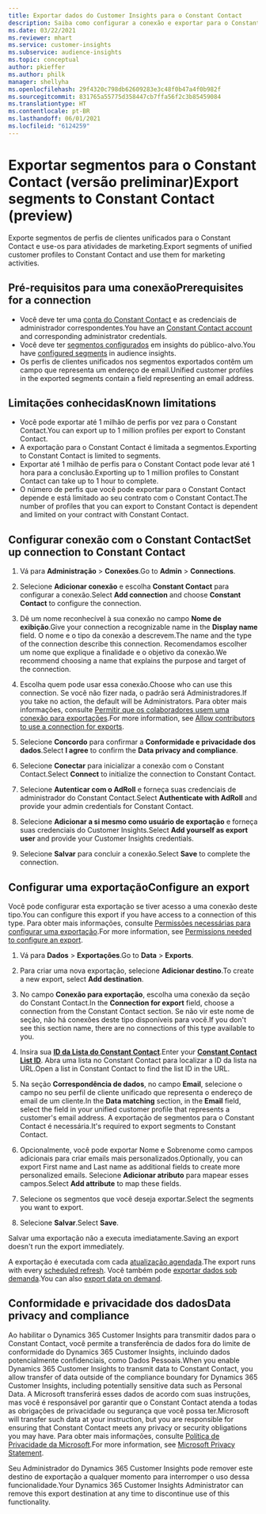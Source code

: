 ```yaml
---
title: Exportar dados do Customer Insights para o Constant Contact
description: Saiba como configurar a conexão e exportar para o Constant Contact.
ms.date: 03/22/2021
ms.reviewer: mhart
ms.service: customer-insights
ms.subservice: audience-insights
ms.topic: conceptual
author: pkieffer
ms.author: philk
manager: shellyha
ms.openlocfilehash: 29f4320c798db62609283e3c48f0b47a4f0b982f
ms.sourcegitcommit: 831765a55775d358447cb7ffa56f2c3b85459084
ms.translationtype: HT
ms.contentlocale: pt-BR
ms.lasthandoff: 06/01/2021
ms.locfileid: "6124259"
---
```

# <a name="export-segments-to-constant-contact-preview"></a><span data-ttu-id="917b8-103">Exportar segmentos para o Constant Contact (versão preliminar)</span><span class="sxs-lookup"><span data-stu-id="917b8-103">Export segments to Constant Contact (preview)</span></span>

<span data-ttu-id="917b8-104">Exporte segmentos de perfis de clientes unificados para o Constant Contact e use-os para atividades de marketing.</span><span class="sxs-lookup"><span data-stu-id="917b8-104">Export segments of unified customer profiles to Constant Contact and use them for marketing activities.</span></span> 

## <a name="prerequisites-for-a-connection"></a><span data-ttu-id="917b8-105">Pré-requisitos para uma conexão</span><span class="sxs-lookup"><span data-stu-id="917b8-105">Prerequisites for a connection</span></span>

-   <span data-ttu-id="917b8-106">Você deve ter uma [conta do Constant Contact](https://www.constantcontact.com/account-home) e as credenciais de administrador correspondentes.</span><span class="sxs-lookup"><span data-stu-id="917b8-106">You have an [Constant Contact account](https://www.constantcontact.com/account-home) and corresponding administrator credentials.</span></span>
-   <span data-ttu-id="917b8-107">Você deve ter [segmentos configurados](segments.md) em insights do público-alvo.</span><span class="sxs-lookup"><span data-stu-id="917b8-107">You have [configured segments](segments.md) in audience insights.</span></span>
-   <span data-ttu-id="917b8-108">Os perfis de clientes unificados nos segmentos exportados contêm um campo que representa um endereço de email.</span><span class="sxs-lookup"><span data-stu-id="917b8-108">Unified customer profiles in the exported segments contain a field representing an email address.</span></span>

## <a name="known-limitations"></a><span data-ttu-id="917b8-109">Limitações conhecidas</span><span class="sxs-lookup"><span data-stu-id="917b8-109">Known limitations</span></span>

- <span data-ttu-id="917b8-110">Você pode exportar até 1 milhão de perfis por vez para o Constant Contact.</span><span class="sxs-lookup"><span data-stu-id="917b8-110">You can export up to 1 million profiles per export to Constant Contact.</span></span>
- <span data-ttu-id="917b8-111">A exportação para o Constant Contact é limitada a segmentos.</span><span class="sxs-lookup"><span data-stu-id="917b8-111">Exporting to Constant Contact is limited to segments.</span></span>
- <span data-ttu-id="917b8-112">Exportar até 1 milhão de perfis para o Constant Contact pode levar até 1 hora para a conclusão.</span><span class="sxs-lookup"><span data-stu-id="917b8-112">Exporting up to 1 million profiles to Constant Contact can take up to 1 hour to complete.</span></span> 
- <span data-ttu-id="917b8-113">O número de perfis que você pode exportar para o Constant Contact depende e está limitado ao seu contrato com o Constant Contact.</span><span class="sxs-lookup"><span data-stu-id="917b8-113">The number of profiles that you can export to Constant Contact is dependent and limited on your contract with Constant Contact.</span></span>

## <a name="set-up-connection-to-constant-contact"></a><span data-ttu-id="917b8-114">Configurar conexão com o Constant Contact</span><span class="sxs-lookup"><span data-stu-id="917b8-114">Set up connection to Constant Contact</span></span>

1. <span data-ttu-id="917b8-115">Vá para **Administração** > **Conexões**.</span><span class="sxs-lookup"><span data-stu-id="917b8-115">Go to **Admin** > **Connections**.</span></span>

1. <span data-ttu-id="917b8-116">Selecione **Adicionar conexão** e escolha **Constant Contact** para configurar a conexão.</span><span class="sxs-lookup"><span data-stu-id="917b8-116">Select **Add connection** and choose **Constant Contact** to configure the connection.</span></span>

1. <span data-ttu-id="917b8-117">Dê um nome reconhecível à sua conexão no campo **Nome de exibição**.</span><span class="sxs-lookup"><span data-stu-id="917b8-117">Give your connection a recognizable name in the **Display name** field.</span></span> <span data-ttu-id="917b8-118">O nome e o tipo da conexão a descrevem.</span><span class="sxs-lookup"><span data-stu-id="917b8-118">The name and the type of the connection describe this connection.</span></span> <span data-ttu-id="917b8-119">Recomendamos escolher um nome que explique a finalidade e o objetivo da conexão.</span><span class="sxs-lookup"><span data-stu-id="917b8-119">We recommend choosing a name that explains the purpose and target of the connection.</span></span>

1. <span data-ttu-id="917b8-120">Escolha quem pode usar essa conexão.</span><span class="sxs-lookup"><span data-stu-id="917b8-120">Choose who can use this connection.</span></span> <span data-ttu-id="917b8-121">Se você não fizer nada, o padrão será Administradores.</span><span class="sxs-lookup"><span data-stu-id="917b8-121">If you take no action, the default will be Administrators.</span></span> <span data-ttu-id="917b8-122">Para obter mais informações, consulte [Permitir que os colaboradores usem uma conexão para exportações](connections.md#allow-contributors-to-use-a-connection-for-exports).</span><span class="sxs-lookup"><span data-stu-id="917b8-122">For more information, see [Allow contributors to use a connection for exports](connections.md#allow-contributors-to-use-a-connection-for-exports).</span></span>

1. <span data-ttu-id="917b8-123">Selecione **Concordo** para confirmar a **Conformidade e privacidade dos dados**.</span><span class="sxs-lookup"><span data-stu-id="917b8-123">Select **I agree** to confirm the **Data privacy and compliance**.</span></span>

1. <span data-ttu-id="917b8-124">Selecione **Conectar** para inicializar a conexão com o Constant Contact.</span><span class="sxs-lookup"><span data-stu-id="917b8-124">Select **Connect** to initialize the connection to Constant Contact.</span></span>

1. <span data-ttu-id="917b8-125">Selecione **Autenticar com o AdRoll** e forneça suas credenciais de administrador do Constant Contact.</span><span class="sxs-lookup"><span data-stu-id="917b8-125">Select **Authenticate with AdRoll** and provide your admin credentials for Constant Contact.</span></span> 

1. <span data-ttu-id="917b8-126">Selecione **Adicionar a si mesmo como usuário de exportação** e forneça suas credenciais do Customer Insights.</span><span class="sxs-lookup"><span data-stu-id="917b8-126">Select **Add yourself as export user** and provide your Customer Insights credentials.</span></span>

1. <span data-ttu-id="917b8-127">Selecione **Salvar** para concluir a conexão.</span><span class="sxs-lookup"><span data-stu-id="917b8-127">Select **Save** to complete the connection.</span></span>

## <a name="configure-an-export"></a><span data-ttu-id="917b8-128">Configurar uma exportação</span><span class="sxs-lookup"><span data-stu-id="917b8-128">Configure an export</span></span>

<span data-ttu-id="917b8-129">Você pode configurar esta exportação se tiver acesso a uma conexão deste tipo.</span><span class="sxs-lookup"><span data-stu-id="917b8-129">You can configure this export if you have access to a connection of this type.</span></span> <span data-ttu-id="917b8-130">Para obter mais informações, consulte [Permissões necessárias para configurar uma exportação](export-destinations.md#set-up-a-new-export).</span><span class="sxs-lookup"><span data-stu-id="917b8-130">For more information, see [Permissions needed to configure an export](export-destinations.md#set-up-a-new-export).</span></span>

1. <span data-ttu-id="917b8-131">Vá para **Dados** > **Exportações**.</span><span class="sxs-lookup"><span data-stu-id="917b8-131">Go to **Data** > **Exports**.</span></span>

1. <span data-ttu-id="917b8-132">Para criar uma nova exportação, selecione **Adicionar destino**.</span><span class="sxs-lookup"><span data-stu-id="917b8-132">To create a new export, select **Add destination**.</span></span>

1. <span data-ttu-id="917b8-133">No campo **Conexão para exportação**, escolha uma conexão da seção do Constant Contact.</span><span class="sxs-lookup"><span data-stu-id="917b8-133">In the **Connection for export** field, choose a connection from the Constant Contact section.</span></span> <span data-ttu-id="917b8-134">Se não vir este nome de seção, não há conexões deste tipo disponíveis para você.</span><span class="sxs-lookup"><span data-stu-id="917b8-134">If you don't see this section name, there are no connections of this type available to you.</span></span>

1. <span data-ttu-id="917b8-135">Insira sua [**ID da Lista do Constant Contact**](https://app.constantcontact.com/pages/contacts/ui#lists).</span><span class="sxs-lookup"><span data-stu-id="917b8-135">Enter your [**Constant Contact List ID**](https://app.constantcontact.com/pages/contacts/ui#lists).</span></span> <span data-ttu-id="917b8-136">Abra uma lista no Constant Contact para localizar a ID da lista na URL.</span><span class="sxs-lookup"><span data-stu-id="917b8-136">Open a list in Constant Contact to find the list ID in the URL.</span></span>

1. <span data-ttu-id="917b8-137">Na seção **Correspondência de dados**, no campo **Email**, selecione o campo no seu perfil de cliente unificado que representa o endereço de email de um cliente.</span><span class="sxs-lookup"><span data-stu-id="917b8-137">In the **Data matching** section, in the **Email** field, select the field in your unified customer profile that represents a customer's email address.</span></span> <span data-ttu-id="917b8-138">A exportação de segmentos para o Constant Contact é necessária.</span><span class="sxs-lookup"><span data-stu-id="917b8-138">It's required to export segments to Constant Contact.</span></span>

1. <span data-ttu-id="917b8-139">Opcionalmente, você pode exportar Nome e Sobrenome como campos adicionais para criar emails mais personalizados.</span><span class="sxs-lookup"><span data-stu-id="917b8-139">Optionally, you can export First name and Last name as additional fields to create more personalized emails.</span></span> <span data-ttu-id="917b8-140">Selecione **Adicionar atributo** para mapear esses campos.</span><span class="sxs-lookup"><span data-stu-id="917b8-140">Select **Add attribute** to map these fields.</span></span>

1. <span data-ttu-id="917b8-141">Selecione os segmentos que você deseja exportar.</span><span class="sxs-lookup"><span data-stu-id="917b8-141">Select the segments you want to export.</span></span>

1. <span data-ttu-id="917b8-142">Selecione **Salvar**.</span><span class="sxs-lookup"><span data-stu-id="917b8-142">Select **Save**.</span></span>

<span data-ttu-id="917b8-143">Salvar uma exportação não a executa imediatamente.</span><span class="sxs-lookup"><span data-stu-id="917b8-143">Saving an export doesn't run the export immediately.</span></span>

<span data-ttu-id="917b8-144">A exportação é executada com cada [atualização agendada](system.md#schedule-tab).</span><span class="sxs-lookup"><span data-stu-id="917b8-144">The export runs with every [scheduled refresh](system.md#schedule-tab).</span></span> <span data-ttu-id="917b8-145">Você também pode [exportar dados sob demanda](export-destinations.md#run-exports-on-demand).</span><span class="sxs-lookup"><span data-stu-id="917b8-145">You can also [export data on demand](export-destinations.md#run-exports-on-demand).</span></span> 


## <a name="data-privacy-and-compliance"></a><span data-ttu-id="917b8-146">Conformidade e privacidade dos dados</span><span class="sxs-lookup"><span data-stu-id="917b8-146">Data privacy and compliance</span></span>

<span data-ttu-id="917b8-147">Ao habilitar o Dynamics 365 Customer Insights para transmitir dados para o Constant Contact, você permite a transferência de dados fora do limite de conformidade do Dynamics 365 Customer Insights, incluindo dados potencialmente confidenciais, como Dados Pessoais.</span><span class="sxs-lookup"><span data-stu-id="917b8-147">When you enable Dynamics 365 Customer Insights to transmit data to Constant Contact, you allow transfer of data outside of the compliance boundary for Dynamics 365 Customer Insights, including potentially sensitive data such as Personal Data.</span></span> <span data-ttu-id="917b8-148">A Microsoft transferirá esses dados de acordo com suas instruções, mas você é responsável por garantir que o Constant Contact atenda a todas as obrigações de privacidade ou segurança que você possa ter.</span><span class="sxs-lookup"><span data-stu-id="917b8-148">Microsoft will transfer such data at your instruction, but you are responsible for ensuring that Constant Contact meets any privacy or security obligations you may have.</span></span> <span data-ttu-id="917b8-149">Para obter mais informações, consulte [Política de Privacidade da Microsoft](https://go.microsoft.com/fwlink/?linkid=396732).</span><span class="sxs-lookup"><span data-stu-id="917b8-149">For more information, see [Microsoft Privacy Statement](https://go.microsoft.com/fwlink/?linkid=396732).</span></span>

<span data-ttu-id="917b8-150">Seu Administrador do Dynamics 365 Customer Insights pode remover este destino de exportação a qualquer momento para interromper o uso dessa funcionalidade.</span><span class="sxs-lookup"><span data-stu-id="917b8-150">Your Dynamics 365 Customer Insights Administrator can remove this export destination at any time to discontinue use of this functionality.</span></span>
